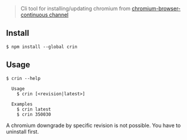 > Cli tool for installing/updating chromium from [chromium-browser-continuous channel](http://commondatastorage.googleapis.com/chromium-browser-continuous/index.html)

## Install

```
$ npm install --global crin
```

## Usage

```
$ crin --help

  Usage
    $ crin [<revision|latest>]

  Examples
    $ crin latest
    $ crin 350030
```

A chromium downgrade by specific revision is not possible. You have to uninstall first.
